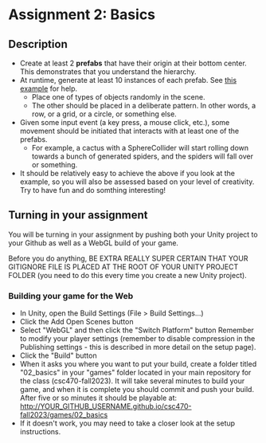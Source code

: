 # Assignment 2: Basics

## Description
- Create at least 2 **prefabs** that have their origin at their bottom center. This demonstrates that you understand the hierarchy.
- At runtime, generate at least 10 instances of each prefab. See [this example](https://github.com/mtreanor/csc470-fall2023/blob/main/examples/Basics/Assets/WorldGenerator.cs) for help.
    - Place one of types of objects randomly in the scene. 
    - The other should be placed in a deliberate pattern. In other words, a row, or a grid, or a circle, or something else.
- Given some input event (a key press, a mouse click, etc.), some movement should be initiated that interacts with at least one of the prefabs.
    - For example, a cactus with a SphereCollider will start rolling down towards a bunch of generated spiders, and the spiders will fall over or something. 
- It should be relatively easy to achieve the above if you look at the example, so you will also be assessed based on your level of creativity. Try to have fun and do somthing interesting!

## Turning in your assignment
You will be turning in your assignment by pushing both your Unity project to your Github as well as a WebGL build of your game.

Before you do anything, BE EXTRA REALLY SUPER CERTAIN THAT YOUR GITIGNORE FILE IS PLACED AT THE ROOT OF YOUR UNITY PROJECT FOLDER (you need to do this every time you create a new Unity project).

### Building your game for the Web
- In Unity, open the Build Settings (File > Build Settings...)
- Click the Add Open Scenes button
- Select "WebGL" and then click the "Switch Platform" button
Remember to modify your player settings (remember to disable compression in the Publishing settings - this is described in more detail on the setup page).
- Click the "Build" button
- When it asks you where you want to put your build, create a folder titled "02_basics" in your "games" folder located in your main repository for the class (csc470-fall2023). It will take several minutes to build your game, and when it is complete you should commit and push your build. After five or so minutes it should be playable at: http://YOUR_GITHUB_USERNAME.github.io/csc470-fall2023/games/02_basics
- If it doesn't work, you may need to take a closer look at the setup instructions.